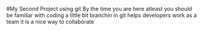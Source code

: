 #My Second Project using git
By the time you are here atleast you should be familiar with coding a little bit
branchin in git helps developers work as a team it is a nice way to collaborate

